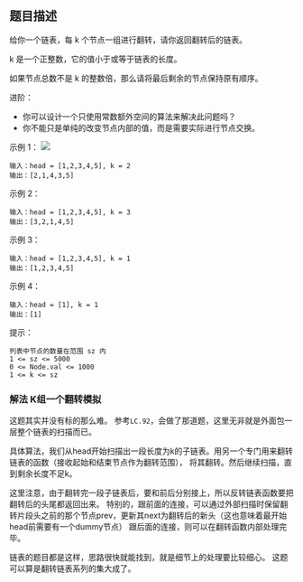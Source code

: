## 题目描述
给你一个链表，每 k 个节点一组进行翻转，请你返回翻转后的链表。

k 是一个正整数，它的值小于或等于链表的长度。

如果节点总数不是 k 的整数倍，那么请将最后剩余的节点保持原有顺序。

进阶：
- 你可以设计一个只使用常数额外空间的算法来解决此问题吗？
- 你不能只是单纯的改变节点内部的值，而是需要实际进行节点交换。
 

示例 1：
![](https://assets.leetcode.com/uploads/2020/10/03/reverse_ex1.jpg)
```
输入：head = [1,2,3,4,5], k = 2
输出：[2,1,4,3,5]
```
示例 2：
```
输入：head = [1,2,3,4,5], k = 3
输出：[3,2,1,4,5]
```
示例 3：
```
输入：head = [1,2,3,4,5], k = 1
输出：[1,2,3,4,5]
```
示例 4：
```
输入：head = [1], k = 1
输出：[1]
```
提示：
```
列表中节点的数量在范围 sz 内
1 <= sz <= 5000
0 <= Node.val <= 1000
1 <= k <= sz
```

### 解法 K组一个翻转模拟
这题其实并没有标的那么难。
参考`LC.92`，会做了那道题，这里无非就是外面包一层整个链表的扫描而已。

具体算法，我们从head开始扫描出一段长度为k的子链表。用另一个专门用来翻转链表的函数（接收起始和结束节点作为翻转范围），
将其翻转。然后继续扫描，直到剩余长度不足k。

这里注意，由于翻转完一段子链表后，要和前后分别接上，所以反转链表函数要把翻转后的头尾都返回出来。
特别的，跟前面的连接，可以通过外部扫描时保留翻转片段头之前的那个节点prev，更新其next为翻转后的新头（这也意味着最开始head前需要有一个dummy节点）
跟后面的连接，则可以在翻转函数内部处理完毕。

链表的题目都是这样，思路很快就能找到，就是细节上的处理要比较细心。
这题可以算是翻转链表系列的集大成了。